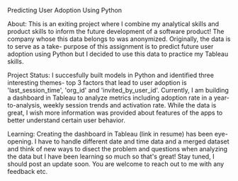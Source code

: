 Predicting User Adoption Using Python 

About: This is an exiting project where I combine my analytical skills and product skills to inform the future development of a software product! The company whose this data belongs to  was anonymized. Originally, the data is to serve as a take-
purpose of this assignment is to predict future user adoption using Python but I decided to use this data to practice my Tableau skills. 

Project Status: I succesfully built models in Python and identified three interesting themes- top 3 factors that lead to user adoption is 
'last_session_time', 'org_id' and 'invited_by_user_id'. Currently, I am building a dashboard in Tableau to analyze metrics including adoption rate in a year-to-analysis, weekly session trends and activation rate. 
While the data is great, I wish more information was provided about features of the apps to better understand certain user behavior. 

Learning: Creating the dashboard in Tableau (link in resume) has been eye-opening. I have to handle different date and time data and a merged dataset and think of new ways to disect the problem and questions when 
analyzing the data but I have been learning so much so that's great! Stay tuned, I should post an update soon. You are welcome to reach out to me with any feedback etc. 
